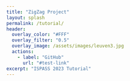 ```yaml
---
title: "ZigZag Project"
layout: splash
permalink: /tutorial/
header:
  overlay_color: "#FFF"
  overlay_filter: "0.5"
  overlay_image: /assets/images/leuven3.jpg
  actions:
    - label: "GitHub"
      url: "#test-link"
excerpt: "ISPASS 2023 Tutorial"
---
```

